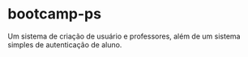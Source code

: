 # bootcamp-ps
Um sistema de criação de usuário e professores, além de um sistema simples de autenticação de aluno.

